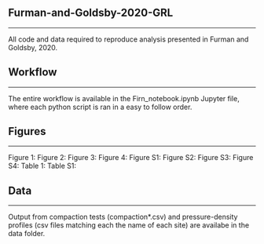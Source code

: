 ## Furman-and-Goldsby-2020-GRL

---

All code and data required to reproduce analysis presented in Furman and Goldsby, 2020.


## Workflow

---

The entire workflow is available in the Firn_notebook.ipynb Jupyter file, where each python script is ran in a easy to follow order. 

## Figures

---

Figure 1: 
Figure 2: 
Figure 3: 
Figure 4: 
Figure S1:
Figure S2: 
Figure S3:
Figure S4: 
Table 1:
Table S1: 

## Data

---

Output from compaction tests (compaction*.csv) and pressure-density profiles (csv files matching each the name of each site) are availabe in the data folder. 
